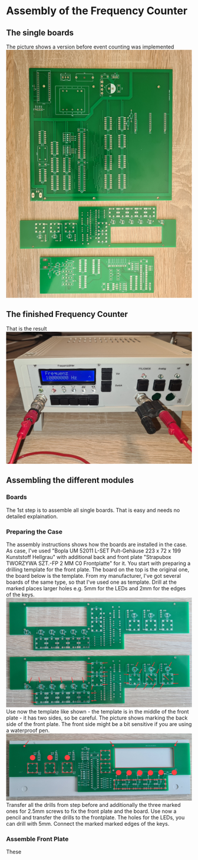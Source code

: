 # Assembly of the Frequency Counter
## The single boards
The picture shows a version before event counting was implemented
![](/Assembly/20220930_171930.jpg)
## The finished Frequency Counter
That is the result
![](/Assembly/20220929_191222.jpg)
## Assembling the different modules
### Boards
The 1st step is to assemble all single boards. That is easy and needs no detailed explaination.
### Preparing the Case
The assembly instructions shows how the boards are installed in the case. As case, I've used
"Bopla UM 52011 L-SET Pult-Gehäuse 223 x 72 x 199 Kunststoff Hellgrau"
with additional back and front plate "Strapubox TWORZYWA SZT.-FP 2 MM C0 Frontplatte" for it.
You start with preparing a drilling template for the front plate. The board on the top is the original one, the board below is the template. From my manufacturer, I've got several boards of the same type, so that I've used one as template. Drill at the marked places larger holes e.g. 5mm for the LEDs and 2mm for the edges of the keys.
![](/Assembly/20220930_180229.jpg)
Use now the template like shown - the template is in the middle of the front plate - it has two sides, so be careful. The picture shows marking the back side of the front plate. The front side might be a bit sensitive if you are using a waterproof pen.
![](/Assembly/20220930_183250.jpg)
Transfer all the drills from step before and additionally the three marked ones for 2.5mm screws to fix the front plate and the board. Use now a pencil and transfer the drills to the frontplate. The holes for the LEDs, you can drill with 5mm. Connect the marked marked edges of the keys. 

### Assemble Front Plate
These 

